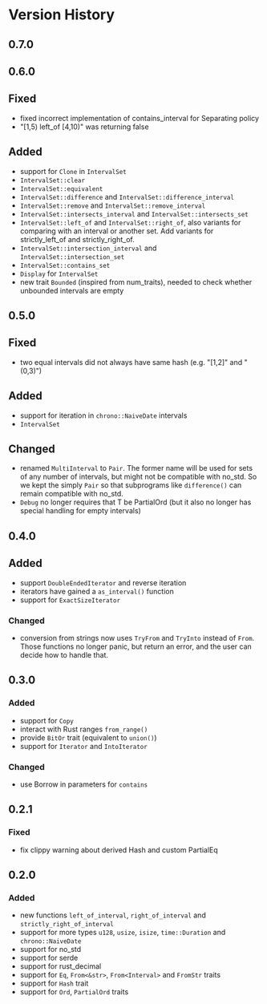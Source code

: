 # Version History

## 0.7.0

## 0.6.0
## Fixed
  - fixed incorrect implementation of contains_interval for Separating policy
  - "[1,5) left_of [4,10)" was returning false
## Added
  - support for `Clone` in `IntervalSet`
  - `IntervalSet::clear`
  - `IntervalSet::equivalent`
  - `IntervalSet::difference` and `IntervalSet::difference_interval`
  - `IntervalSet::remove` and `IntervalSet::remove_interval`
  - `IntervalSet::intersects_interval` and `IntervalSet::intersects_set`
  - `IntervalSet::left_of` and `IntervalSet::right_of`, also variants
    for comparing with an interval or another set.  Add variants for
    strictly_left_of and strictly_right_of.
  - `IntervalSet::intersection_interval` and `IntervalSet::intersection_set`
  - `IntervalSet::contains_set`
  - `Display` for `IntervalSet`
  - new trait `Bounded` (inspired from num_traits), needed to check whether
    unbounded intervals are empty

## 0.5.0
## Fixed
 - two equal intervals did not always have same hash (e.g. "[1,2]" and "(0,3)")
## Added
 - support for iteration in `chrono::NaiveDate` intervals
 - `IntervalSet`
## Changed
 - renamed `MultiInterval` to `Pair`.  The former name will be used for sets of
   any number of intervals, but might not be compatible with no_std.  So we
   kept the simply `Pair` so that subprograms like `difference()` can remain
   compatible with no_std.
 - `Debug` no longer requires that T be PartialOrd (but it also no longer has
   special handling for empty intervals)

## 0.4.0
## Added
 - support `DoubleEndedIterator` and reverse iteration
 - iterators have gained a `as_interval()` function
 - support for `ExactSizeIterator`
### Changed
 - conversion from strings now uses `TryFrom` and `TryInto` instead of `From`.
   Those functions no longer panic, but return an error, and the user can
   decide how to handle that.

## 0.3.0
### Added
 - support for `Copy`
 - interact with Rust ranges `from_range()`
 - provide `BitOr` trait (equivalent to `union()`)
 - support for `Iterator` and `IntoIterator`
### Changed
 - use Borrow in parameters for `contains`

## 0.2.1
### Fixed
 - fix clippy warning about derived Hash and custom PartialEq

## 0.2.0
### Added
 - new functions `left_of_interval`, `right_of_interval`
   and `strictly_right_of_interval`
 - support for more types `u128`, `usize`, `isize`, `time::Duration` and
   `chrono::NaiveDate`
 - support for no_std
 - support for serde
 - support for rust_decimal
 - support for `Eq`, `From<&str>`, `From<Interval>` and `FromStr` traits
 - support for `Hash` trait
 - support for `Ord`, `PartialOrd` traits
